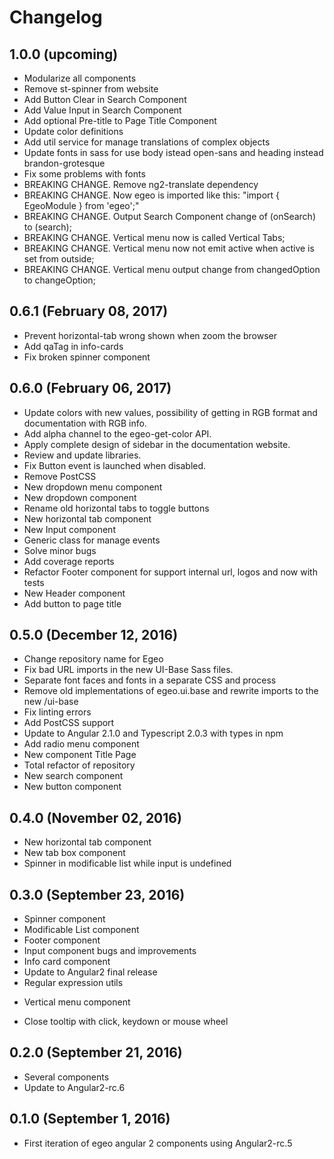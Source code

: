 # Changelog

## 1.0.0 (upcoming)

* Modularize all components
* Remove st-spinner from website
* Add Button Clear in Search Component
* Add Value Input in Search Component
* Add optional Pre-title to Page Title Component
* Update color definitions
* Add util service for manage translations of complex objects
* Update fonts in sass for use body istead open-sans and heading instead brandon-grotesque
* Fix some problems with fonts
* BREAKING CHANGE. Remove ng2-translate dependency
* BREAKING CHANGE. Now egeo is imported like this: "import { EgeoModule } from 'egeo';"
* BREAKING CHANGE. Output Search Component change of (onSearch) to (search);
* BREAKING CHANGE. Vertical menu now is called Vertical Tabs;
* BREAKING CHANGE. Vertical menu now not emit active when active is set from outside;
* BREAKING CHANGE. Vertical menu output change from changedOption to changeOption;

## 0.6.1 (February 08, 2017)

* Prevent horizontal-tab wrong shown when zoom the browser
* Add qaTag in info-cards
* Fix broken spinner component

## 0.6.0 (February 06, 2017)

* Update colors with new values, possibility of getting in RGB format and documentation with RGB info.
* Add alpha channel to the egeo-get-color API.
* Apply complete design of sidebar in the documentation website.
* Review and update libraries.
* Fix Button event is launched when disabled.
* Remove PostCSS
* New dropdown menu component
* New dropdown component
* Rename old horizontal tabs to toggle buttons
* New horizontal tab component
* New Input component
* Generic class for manage events
* Solve minor bugs
* Add coverage reports
* Refactor Footer component for support internal url, logos and now with tests
* New Header component
* Add button to page title

## 0.5.0 (December 12, 2016)

* Change repository name for Egeo
* Fix bad URL imports in the new UI-Base Sass files.
* Separate font faces and fonts in a separate CSS and process
* Remove old implementations of egeo.ui.base and rewrite imports to the new /ui-base
* Fix linting errors
* Add PostCSS support
* Update to Angular 2.1.0 and Typescript 2.0.3 with types in npm
* Add radio menu component
* New component Title Page
* Total refactor of repository
* New search component
* New button component

## 0.4.0 (November 02, 2016)

* New horizontal tab component
* New tab box component
* Spinner in modificable list while input is undefined

## 0.3.0 (September 23, 2016)

* Spinner component
* Modificable List component
* Footer component
* Input component bugs and improvements
* Info card component
* Update to Angular2 final release
* Regular expression utils
+ Vertical menu component
* Close tooltip with click, keydown or mouse wheel

## 0.2.0 (September 21, 2016)

* Several components
* Update to Angular2-rc.6

## 0.1.0 (September 1, 2016)

* First iteration of egeo angular 2 components using Angular2-rc.5
